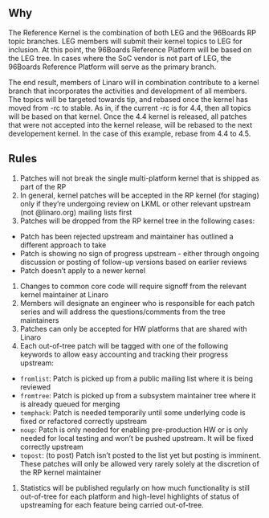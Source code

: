 ## Why
The Reference Kernel is the combination of both LEG and the 96Boards RP topic branches. LEG members will submit their kernel topics to LEG for inclusion.  At this point, the 96Boards Reference Platform will be based on the LEG tree.  In cases where the SoC vendor is not part of LEG, the 96Boards Reference Platform will serve as the primary branch.

The end result, members of Linaro will in combination contribute to a kernel branch that incorporates the activities and development of all members.   The topics will be targeted towards tip, and rebased once the kernel has moved from -rc to stable.  As in, if the current -rc is for 4.4, then all topics will be based on that kernel.  Once the 4.4 kernel is released, all patches that were not accepted into the kernel release, will be rebased to the next developement kernel.  In the case of this example, rebase from 4.4 to 4.5.

## Rules
1. Patches will not break the single multi-platform kernel that is shipped as part of the RP
1. In general, kernel patches will be accepted in the RP kernel (for staging) only if they’re undergoing review on LKML or other relevant upstream (not @linaro.org) mailing lists first
1. Patches will be dropped from the RP kernel tree in the following cases:
  * Patch has been rejected upstream and maintainer has outlined a different approach to take
  * Patch is showing no sign of progress upstream - either through ongoing discussion or posting of follow-up versions based on earlier reviews
  * Patch doesn’t apply to a newer kernel
1. Changes to common core code will require signoff from the relevant kernel maintainer at Linaro
1. Members will designate an engineer who is responsible for each patch series and will address the questions/comments from the tree maintainers
1. Patches can only be accepted for HW platforms that are shared with Linaro
1. Each out-of-tree patch will be tagged with one of the following keywords to allow easy accounting and tracking their progress upstream:
  * `fromlist`: Patch is picked up from a public mailing list where it is being reviewed
  * `fromtree`: Patch is picked up from a subsystem maintainer tree where it is already queued for merging
  * `temphack`: Patch is needed temporarily until some underlying code is fixed or refactored correctly upstream
  * `noup`: Patch is only needed for enabling pre-production HW or is only needed for local testing and won’t be pushed upstream. It will be fixed correctly upstream
  * `topost`: (to post) Patch isn’t posted to the list yet but posting is imminent. These patches will only be allowed very rarely solely at the discretion of the RP kernel maintainer
1. Statistics will be published regularly on how much functionality is still out-of-tree for each platform and high-level highlights of status of upstreaming for each feature being carried out-of-tree.
